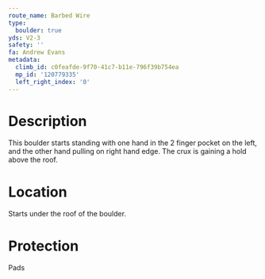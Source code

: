 ```yaml
---
route_name: Barbed Wire
type:
  boulder: true
yds: V2-3
safety: ''
fa: Andrew Evans
metadata:
  climb_id: c0feafde-9f70-41c7-b11e-796f39b754ea
  mp_id: '120779335'
  left_right_index: '0'
---
```

# Description
This boulder starts standing with one hand in the 2 finger pocket on the left, and the other hand pulling on right hand edge. The crux is gaining a hold above the roof.

# Location
Starts under the roof of the boulder.

# Protection
Pads
